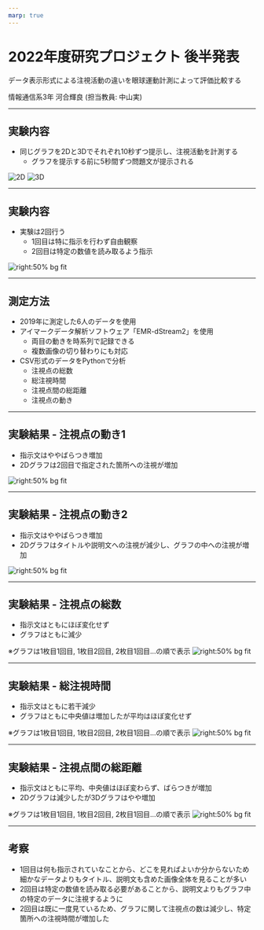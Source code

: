```yaml
---
marp: true
---
```


<!-- markdownlint-disable MD024-->

# 2022年度研究プロジェクト 後半発表

データ表示形式による注視活動の違いを眼球運動計測によって評価比較する

情報通信系3年 河合輝良 (担当教員: 中山実)

---

## 実験内容

- 同じグラフを2Dと3Dでそれぞれ10秒ずつ提示し、注視活動を計測する
  - グラフを提示する前に5秒間ずつ問題文が提示される

![2D](./../../assets/research-project2/Media003.png) ![3D](./../../assets/research-project2/Media002.png)

---

## 実験内容

- 実験は2回行う
  - 1回目は特に指示を行わず自由観察
  - 2回目は特定の数値を読み取るよう指示

![right:50% bg fit](./../../assets/research-project2/research.png)

---

## 測定方法

- 2019年に測定した6人のデータを使用
- アイマークデータ解析ソフトウェア「EMR-dStream2」を使用
  - 両目の動きを時系列で記録できる
  - 複数画像の切り替わりにも対応
- CSV形式のデータをPythonで分析
  - 注視点の総数
  - 総注視時間
  - 注視点間の総距離
  - 注視点の動き

---

## 実験結果 - 注視点の動き1

- 指示文はややばらつき増加
- 2Dグラフは2回目で指定された箇所への注視が増加

![right:50% bg fit](../../assets/research-project2/gazediff1.png)

<!-- group1/sub2/R -->

---

## 実験結果 - 注視点の動き2

- 指示文はややばらつき増加
- 2Dグラフはタイトルや説明文への注視が減少し、グラフの中への注視が増加

![right:50% bg fit](../../assets/research-project2/gazediff2.png)

<!-- group1/sub2/R -->

---

## 実験結果 - 注視点の総数

- 指示文はともにほぼ変化せず
- グラフはともに減少

※グラフは1枚目1回目, 1枚目2回目, 2枚目1回目...の順で表示
![right:50% bg fit](./../../assets/research-project2/boxplot_fixation_count.png)

---

## 実験結果 - 総注視時間

- 指示文はともに若干減少
- グラフはともに中央値は増加したが平均はほぼ変化せず

※グラフは1枚目1回目, 1枚目2回目, 2枚目1回目...の順で表示
![right:50% bg fit](../../assets/research-project2/boxplot_fixation_totaltime.png)

---

## 実験結果 - 注視点間の総距離

- 指示文はともに平均、中央値はほぼ変わらず、ばらつきが増加
- 2Dグラフは減少したが3Dグラフはやや増加

※グラフは1枚目1回目, 1枚目2回目, 2枚目1回目...の順で表示
![right:50% bg fit](../../assets/research-project2/boxplot_fixation_totaldistance.png)

---

## 考察

- 1回目は何も指示されていなことから、どこを見ればよいか分からないため細かなデータよりもタイトル、説明文も含めた画像全体を見ることが多い
- 2回目は特定の数値を読み取る必要があることから、説明文よりもグラフ中の特定のデータに注視するように
- 2回目は既に一度見ているため、グラフに関して注視点の数は減少し、特定箇所への注視時間が増加した
